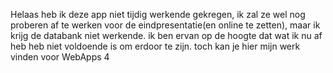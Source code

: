 Helaas heb ik deze app niet tijdig werkende gekregen, ik zal ze wel nog proberen af te werken voor de eindpresentatie(en online te zetten), maar ik krijg de databank niet werkende.
ik ben ervan op de hoogte dat wat ik nu af heb heb niet voldoende is om erdoor te zijn. toch kan je hier mijn werk vinden voor WebApps 4
